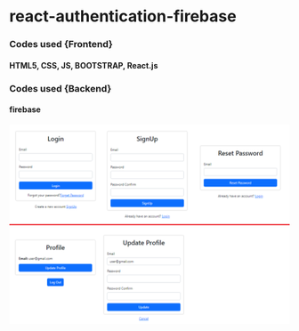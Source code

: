 # react-authentication-firebase
### Codes used {Frontend}
#### HTML5, CSS, JS, BOOTSTRAP, React.js
### Codes used {Backend}
#### firebase
![alt text](https://raw.githubusercontent.com/ramyibrahim-eg/react-authentication-firebase/main/screenshot.PNG "Logo Website From React")
